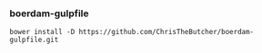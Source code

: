 ### boerdam-gulpfile

``` bower install -D https://github.com/ChrisTheButcher/boerdam-gulpfile.git ```